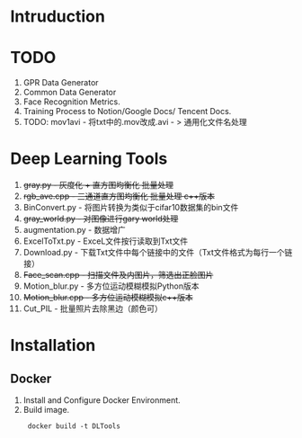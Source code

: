 # Intruduction

# TODO
1. GPR Data Generator
2. Common Data Generator
3. Face Recognition Metrics.
4. Training Process to Notion/Google Docs/ Tencent Docs.
5. TODO: mov1avi - 将txt中的.mov改成.avi - > 通用化文件名处理

# Deep Learning Tools
1. ~~gray.py - 灰度化 + 直方图均衡化 批量处理~~
2. ~~rgb_ave.cpp - 三通道直方图均衡化 批量处理 c++版本~~
3. BinConvert.py - 将图片转换为类似于cifar10数据集的bin文件
4. ~~gray_world.py - 对图像进行gary world处理~~
5. augmentation.py - 数据增广
6. ExcelToTxt.py - ExceL文件按行读取到Txt文件
7. Download.py - 下载Txt文件中每个链接中的文件（Txt文件格式为每行一个链接）
8. ~~Face_scan.cpp - 扫描文件及内图片，筛选出正脸图片~~
9. Motion_blur.py - 多方位运动模糊模拟Python版本
10. ~~Motion_blur.cpp - 多方位运动模糊模拟c++版本~~
11. Cut_PIL - 批量照片去除黑边（颜色可）

# Installation
## Docker
1. Install and Configure Docker Environment.
2. Build image. 
   ```shell
    docker build -t DLTools
   ```

